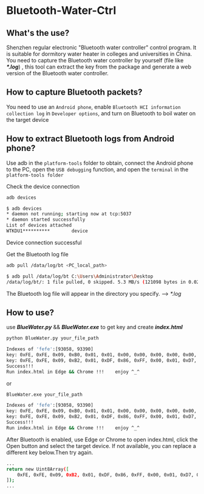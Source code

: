 # Bluetooth-Water-Ctrl

## What's the use?
Shenzhen regular electronic "Bluetooth water controller" control program. It is suitable for dormitory water heater in colleges and universities in China.
You need to capture the Bluetooth water controller by yourself (file like ***\*.log***) , this tool can extract the key from the package and generate a web version of the Bluetooth water controller.

## How to capture Bluetooth packets?
You need to use an `Android phone`, enable `Bluetooth HCI information collection log` in `Developer options`, and turn on Bluetooth to boil water on the target device

## How to extract Bluetooth logs from Android phone?
Use adb in the `platform-tools` folder to obtain, connect the Android phone to the PC, open the `USB debugging` function, and open the `terminal` in the `platform-tools folder`

Check the device connection
```sh
adb devices
```
```sh
$ adb devices
* daemon not running; starting now at tcp:5037
* daemon started successfully
List of devices attached
WTKDU1**********        device
```
Device connection successful

Get the Bluetooth log file
```sh
adb pull /data/log/bt <PC_local_path>
```
```sh
$ adb pull /data/log/bt C:\Users\Administrator\Desktop
/data/log/bt/: 1 file pulled, 0 skipped. 5.3 MB/s (121098 bytes in 0.022s)
```
The Bluetooth log file will appear in the directory you specify.  -->  *\*.log*

## How to use?
use ***BlueWater.py*** && ***BlueWater.exe*** to get key and create ***index.html***
```sh
python BlueWater.py your_file_path
```
```sh
Indexes of 'fefe':[93058, 93390]
key: 0xFE, 0xFE, 0x09, 0xB0, 0x01, 0x01, 0x00, 0x00, 0x00, 0x00, 0x00, 0x0A, 0x00, 0x00, 0x00, 0x0A, 0x00, 0x00, 0x00, 0x01
key: 0xFE, 0xFE, 0x09, 0xB2, 0x01, 0xDF, 0x86, 0xFF, 0x00, 0x01, 0xD7, 0x23, 0x12, 0x22, 0x21, 0x06, 0x27, 0x64, 0x0F, 0x00
Success!!!
Run index.html in Edge && Chrome !!!    enjoy ^_^
```
or
```sh
BlueWater.exe your_file_path
```
```sh
Indexes of 'fefe':[93058, 93390]
key: 0xFE, 0xFE, 0x09, 0xB0, 0x01, 0x01, 0x00, 0x00, 0x00, 0x00, 0x00, 0x0A, 0x00, 0x00, 0x00, 0x0A, 0x00, 0x00, 0x00, 0x01
key: 0xFE, 0xFE, 0x09, 0xB2, 0x01, 0xDF, 0x86, 0xFF, 0x00, 0x01, 0xD7, 0x23, 0x12, 0x22, 0x21, 0x06, 0x27, 0x64, 0x0F, 0x00
Success!!!
Run index.html in Edge && Chrome !!!    enjoy ^_^
```
After Bluetooth is enabled, use Edge or Chrome to open index.html, click the Open button and select the target device.
If not available, you can replace a different key below.Then try again.
```sh
...
return new Uint8Array([
    0xFE, 0xFE, 0x09, 0xB2, 0x01, 0xDF, 0x86, 0xFF, 0x00, 0x01, 0xD7, 0x23, 0x12, 0x22, 0x21, 0x06, 0x27, 0x64, 0x0F, 0x00
]);
...
```